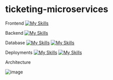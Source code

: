 # ticketing-microservices

Frontend [![My Skills](https://skills.thijs.gg/icons?i=nextjs)](https://skills.thijs.gg)


Backend [![My Skills](https://skills.thijs.gg/icons?i=nodejs)](https://skills.thijs.gg)


Database [![My Skills](https://skills.thijs.gg/icons?i=mongodb)](https://skills.thijs.gg)  [![My Skills](https://skills.thijs.gg/icons?i=redis)](https://skills.thijs.gg)


Deployments [![My Skills](https://skills.thijs.gg/icons?i=docker)](https://skills.thijs.gg) [![My Skills](https://skills.thijs.gg/icons?i=kubernetes)](https://skills.thijs.gg)


Architecture

![image](https://github.com/dinkloc/ticketing-microservices/assets/124766126/015471cc-fe7b-413a-a786-8c2e5c974168)
